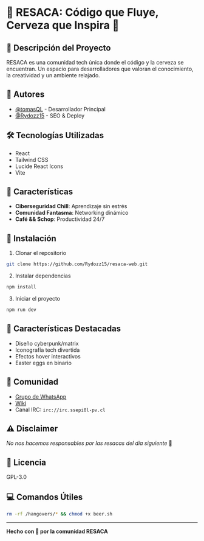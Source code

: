 # 🍺 RESACA: Código que Fluye, Cerveza que Inspira 🚀

## 🌟 Descripción del Proyecto

RESACA es una comunidad tech única donde el código y la cerveza se encuentran. Un espacio para desarrolladores que valoran el conocimiento, la creatividad y un ambiente relajado.

## 👥 Autores

- [@tomasQL](https://github.com/tomasQL) - Desarrollador Principal
- [@Rydozz15](https://github.com/Rydozz15) - SEO & Deploy

## 🛠 Tecnologías Utilizadas

- React
- Tailwind CSS
- Lucide React Icons
- Vite

## 🚀 Características

- **Ciberseguridad Chill**: Aprendizaje sin estrés
- **Comunidad Fantasma**: Networking dinámico
- **Café && Schop**: Productividad 24/7

## 🔧 Instalación

1. Clonar el repositorio
```bash
git clone https://github.com/Rydozz15/resaca-web.git
```

2. Instalar dependencias
```bash
npm install
```

3. Iniciar el proyecto
```bash
npm run dev
```

## 🌈 Características Destacadas

- Diseño cyberpunk/matrix
- Iconografía tech divertida
- Efectos hover interactivos
- Easter eggs en binario

## 🤝 Comunidad

- [Grupo de WhatsApp](https://chat.whatsapp.com/JpIm8OcRQH1650GvFgYwBE)
- [Wiki](https://wiki.resacachile.cl/index.php/Main_Page)
- Canal IRC: `irc://irc.ssepi0l-pv.cl`

## ⚠️ Disclaimer

*No nos hacemos responsables por las resacas del día siguiente* 🍻

## 📜 Licencia

GPL-3.0

## 💻 Comandos Útiles

```bash
rm -rf /hangovers/* && chmod +x beer.sh
```

---

**Hecho con 💖 por la comunidad RESACA**
